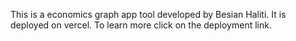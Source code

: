 This is a economics graph app tool developed by Besian Haliti.
It is deployed on vercel.
To learn more click on the deployment link.
